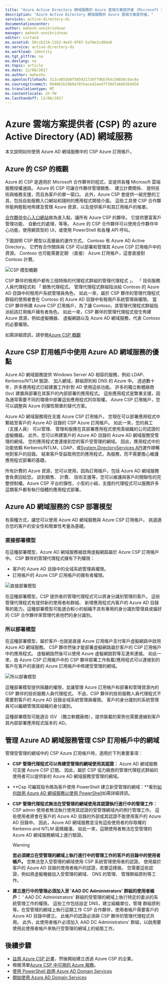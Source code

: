 ```yaml
---
title: "Azure Active Directory 網域服務的 Azure 雲端方案提供者 |Microsoft 文件"
description: "Azure Active Directory 網域服務的 Azure 雲端方案提供者。"
services: active-directory-ds
documentationcenter: 
author: mahesh-unnikrishnan
manager: mahesh-unnikrishnan
editor: curtand
ms.assetid: 56ccb219-11b2-4e43-9f07-5a76e3cd8da8
ms.service: active-directory-ds
ms.workload: identity
ms.tgt_pltfrm: na
ms.devlang: na
ms.topic: article
ms.date: 12/08/2017
ms.author: maheshu
ms.openlocfilehash: 313c4853b0f585921739779bb764c50036c9ac8a
ms.sourcegitcommit: 094061b19b0a707eace42ae47f39d7a666364d58
ms.translationtype: MT
ms.contentlocale: zh-TW
ms.lasthandoff: 12/08/2017
---
```

# <a name="azure-active-directory-ad-domain-services-for-azure-cloud-solution-providers-csp"></a>Azure 雲端方案提供者 (CSP) 的 azure Active Directory (AD) 網域服務
本文說明如何使用 Azure AD 網域服務中的 CSP Azure 訂用帳戶。

## <a name="overview-of-azure-csp"></a>Azure 的 CSP 的概觀
Azure 的 CSP 是適用於 Microsoft 合作夥伴的程式，並提供各種 Microsoft 雲端服務授權通路。 Azure 的 CSP 可讓合作夥伴管理銷售、 建立計費關係、 提供技術與帳務支援，而且為客戶的單一窗口。 此外，Azure CSP 會提供一組完整的工具，包括自助服務入口網站和隨附的應用程式開發介面。 這些工具使 CSP 合作夥伴能夠輕鬆地佈建及管理 Azure 資源，以及提供客戶和其訂用帳戶的帳單。

[合作夥伴中心入口網站](https://docs.microsoft.com/azure/cloud-solution-provider/overview/partner-center-overview)做為進入點，讓所有 Azure CSP 的夥伴。 它提供豐富客戶管理功能、 自動化的處理，等等。 Azure 的 CSP 合作夥伴可以使用合作夥伴中心功能，使用網頁型的 UI，或使用 PowerShell 和各種 API 呼叫。

下圖說明 CSP 模型以高層級的運作方式。 Contoso 有 Azure AD Active Directory。 它們有合作關係與 CSP 可以部署和管理其 Azure CSP 訂用帳戶中的資源。 Contoso 也可能需要定期 （直接） Azure 訂用帳戶，這會直接對 Contoso 計費。

![CSP 模型概觀](./media/csp/csp_model_overview.png)

CSP 夥伴的租用戶都有三個特殊的代理程式群組的管理代理程式 」、 「 技術服務人員代理程式和 「 銷售代理程式。 管理代理程式群組指派給 Contoso 的 Azure AD 目錄中的租用戶系統管理員角色。 如此一來，屬於 CSP 夥伴的管理代理程式群組的使用者會在 Contoso 的 Azure AD 目錄中有租用戶系統管理員權限。 當 CSP 夥伴佈建 Azure CSP 訂用帳戶，為了讓 Contoso，其管理代理程式群組指派給該訂用帳戶擁有者角色。 如此一來，CSP 夥伴的管理代理程式發生佈建 Azure 資源，例如虛擬機器、 虛擬網路以及 Azure AD 網域服務，代表 Contoso 的必要權限。

如需詳細資訊，請參閱[Azure CSP 概觀](https://docs.microsoft.com/azure/cloud-solution-provider/overview/azure-csp-overview)

## <a name="benefits-of-using-azure-ad-domain-services-in-an-azure-csp-subscription"></a>Azure CSP 訂用帳戶中使用 Azure AD 網域服務的優點
Azure AD 網域服務提供 Windows Server AD 相容的服務，例如 LDAP、 Kerberos/NTLM 驗證、 加入網域，群組原則和 DNS 的 Azure 中。 透過數十年，許多應用程式已經建置工作針對 AD 使用這些功能。 許多的獨立軟體廠商 (Isv) 建置與部署在其客戶的內部部署的應用程式。 這些應用程式是繁重支援，因為通常需要不同的環境中部署這些應用程式的存取權。 Azure CSP 訂用帳戶，您可以調整與 Azure 的彈性簡單的替代方案。

Azure AD 網域服務現在支援 Azure CSP 訂用帳戶。 您現在可以部署應用程式中繫結至客戶的 Azure AD 目錄的 CSP Azure 訂用帳戶。 如此一來，您的員工 （支援人員） 可以管理、 管理和服務在其部署應用程式使用貴組織的公司認證的虛擬機器。 此外，您可以佈建客戶的 Azure AD 目錄的 Azure AD 網域服務受管理的網域。 您的應用程式會連接到您的客戶受管理的網域。 因此，應用程式中的功能依賴 Kerberos/NTLM，LDAP，或[System.DirectoryServices API](https://msdn.microsoft.com/library/system.directoryservices)運作順暢地對客戶的目錄。 結束客戶受益取用您的應用程式，為服務，而不需要擔心維護應用程式部署的基礎。

所有計費的 Azure 資源，您可以使用，因為訂用帳戶，包括 Azure AD 網域服務會負責回給您。 談到銷售、 計費、 技術支援等，您可以維護與客戶的關聯性的完整控制權。Azure CSP 平台的彈性，小型的小組，支援的代理程式可以服務許多這類客戶都有執行個體的應用程式部署。


## <a name="csp-deployment-models-for-azure-ad-domain-services"></a>Azure AD 網域服務的 CSP 部署模型
有兩種方式，讓您可以使用 Azure AD 網域服務與 Azure CSP 訂用帳戶。 挑選適合您的客戶的安全性和簡單性考量為基礎。

### <a name="direct-deployment-model"></a>直接部署模型
在這種部署模型，Azure AD 網域服務被啟用虛擬網路屬於 Azure CSP 訂用帳戶中。 CSP 夥伴的管理代理程式擁有下列權限：
* 客戶的 Azure AD 目錄中的全域系統管理員權限。
* 訂用帳戶的 Azure CSP 訂用帳戶的擁有者權限。

![直接部署模型](./media/csp/csp_direct_deployment_model.png)

在這種部署模型，CSP 提供者的管理代理程式可以將身分識別管理的客戶。 這些管理代理程式有提供新的使用者和群組、 新增應用程式內客戶的 Azure AD 目錄等的能力。這種部署模型可能適合較小的組織不具有專用的身分識別管理員或偏好的 CSP 合作夥伴來管理代表他們的身分識別。


### <a name="peered-deployment-model"></a>所以部署模型
在這種部署模型，屬於客戶-也就是直接 Azure 訂用帳戶支付客戶虛擬網路中啟用 Azure AD 網域服務。 CSP 夥伴然後才能部署虛擬網路屬於客戶的 CSP 訂用帳戶中的應用程式。 虛擬網路然後可以使用 Azure 虛擬網路對等互連來連接。 如此一來，由 Azure CSP 訂用帳戶中的 CSP 夥伴部署工作負載/應用程式可以連接到的客戶在客戶的直接的 Azure 訂用帳戶中佈建受管理的網域。

![所以部署模型](./media/csp/csp_peered_deployment_model.png)

這種部署模型提供隔離的權限，並讓管理 Azure 訂用帳戶和部署和管理資源內的 CSP 夥伴的技術服務人員代理程式。 不過，CSP 夥伴的技術服務人員代理程式不需要對客戶的 Azure AD 目錄全域系統管理員權限。 客戶的身分識別的系統管理員可以繼續管理其組織的身分識別。

這種部署模型可能適合 ISV （獨立軟體廠商），提供裝載的案例也需要連線到客戶其內部部署應用程式版本的 AD。


## <a name="administering-azure-ad-domain-services-managed-domains-in-csp-subscriptions"></a>管理 Azure AD 網域服務管理 CSP 訂用帳戶中的網域
管理受管理的網域中的 CSP Azure 訂用帳戶時，適用於下列重要事項：

* **CSP 管理代理程式可以佈建受管理的網域使用其認證：** Azure AD 網域服務可支援 Azure CSP 訂閱。 因此，屬於 CSP 協力廠商的管理代理程式群組的使用者可以提供新的 Azure AD 網域服務受管理的網域。

* **Csp 可編寫指令碼為客戶使用 PowerShell 建立新受管理的網域：**看到[如何啟用 Azure AD 網域服務以使用 PowerShell](active-directory-ds-enable-using-powershell.md)如需詳細資訊。

* **CSP 管理代理程式無法在受管理的網域使用其認證執行進行中的管理工作：** CSP admin 使用者無法執行使用其認證的受管理網域內的例行管理工作。 這些使用者將會在客戶的 Azure AD 目錄的外部或其認證不能使用客戶的 Azure AD 目錄中。 因此，Azure AD 網域服務並沒有這些使用者的存取權的 Kerberos and NTLM 密碼雜湊。 如此一來，這類使用者無法在受管理的 Azure AD 網域服務網域上進行驗證。

  > [!WARNING]
  > **您必須建立在受管理的網域上執行進行中的管理工作的客戶的目錄中的使用者帳戶。**
  > 您無法登入受管理的網域使用 CSP 系統管理使用者的認證。 使用屬於客戶的 Azure AD 目錄的使用者帳戶的認證，若要這樣做。 您需要這些認證，例如將虛擬機器加入受管理的網域、 DNS 的管理、 管理群組原則等工作。
  >

* **建立進行中的管理必須加入至 'AAD DC Administrators' 群組的使用者帳戶：** ' AAD DC Administrators' 群組的受管理的網域上執行特定的委派的系統管理工作的權限。 這些工作包括設定 DNS，建立組織單位，管理 群組原則等。在受管理的網域上執行這類工作 CSP 合作夥伴，使用者帳戶需要客戶的 Azure AD 目錄中建立。 此帳戶的認證必須與 CSP 夥伴的管理代理程式共用。 此外，此使用者帳戶必須加入 AAD DC Administrators' 群組，以啟用要使用此使用者帳戶來執行受管理的網域上的組態工作。


## <a name="next-steps"></a>後續步驟
* [註冊 Azure CSP 計畫](https://partnercenter.microsoft.com/partner/programs)，然後開始建立透過 Azure CSP 的企業。
* 檢閱清單[Azure CSP 中可用的 Azure 服務](https://docs.microsoft.com/azure/cloud-solution-provider/overview/azure-csp-available-services)。
* [使用 PowerShell 啟用 Azure AD Domain Services](active-directory-ds-enable-using-powershell.md)
* [開始使用 Azure AD Domain Services](active-directory-ds-getting-started.md)
